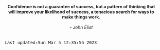 
<div align="center"><b><span>Confidence is not a guarantee of success, but a pattern of thinking that will improve your likelihood of success, a tenacious search for ways to make things work.</span></b><br><br><i> - John Eliot</i></div>
<br><br><kbd>Last updated:Sun Mar  5 12:35:55 2023</kbd>